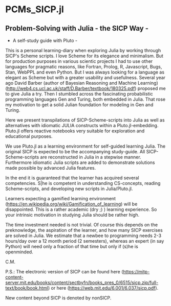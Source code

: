 # PCMs_SICP.jl
##  Problem-Solving with Julia - the SICP Way -
- A self-study guide with Pluto - 

This is a personal learning-diary when exploring Julia by working through SICP's Scheme scripts. I love Scheme for its elegance and minimalism. But for production purposes in various scientic projects I had to use other languages for pragmatic reasons, like Fortran, Prolog, R, Javascript, Bugs, Stan, WebPPL and even Python. But I was always looking for a language as elegant as Scheme but with a greater usability and usefulness. Several year ago David Barber (author of Bayesian Reasoning and Machine Learning)(http://web4.cs.ucl.ac.uk/staff/D.Barber/textbook/180325.pdf) proposed me to give Julia a try. Then I stumbled across the fascinating probabilistic programming languages Gen and Turing, both embedded in Julia. That rose my motivation to get a solid Julian foundation for modeling in Gen and Turing.

Here we present transpilations of SICP-Scheme-scripts into Julia as well as alternatives with idiomatic JULIA constructs within a Pluto.jl-embedding. Pluto.jl offers reactive notebooks very suitable for exploration and educational purposes.

We use Pluto.jl as a learning environment for self-guided learning Julia. The original SICP is expected to be the accompanying study-guide. All SICP-Scheme-scripts are reconstructed in Julia in a stepwise manner. Furthermore idiomatic Julia scripts are added to demonstrate solutions made possible by advanced Julia features.

In the end it is guaranteed that the learner has acquired several competencies. S|he is competent in understanding CS-concepts, reading Scheme-scripts, and developing new scripts in Julia/Pluto.jl.

Learners expecting a gamified learning environment (https://en.wikipedia.org/wiki/Gamification_of_learning) will be disappointed. This is a rather academic (dry ;) ) learning experience. So your intrinsic motivation in studying Julia should be rather high.

The time investment needed is not trivial. Of course this depends on the preknowledge, the aspiration of the learner, and how many SICP exercises are solved in Julia. We estimate that a newbee to programming needs 2-3 hours/day over a 12 month period (2 semesters), whereas an expert (in say Python) will need only a fraction of that time but only if (s)he is openminded.

C.M.

P.S.: The electronic version of SICP can be found here (https://mitp-content-server.mit.edu/books/content/sectbyfn/books_pres_0/6515/sicp.zip/full-text/book/book.html) or here (https://web.mit.edu/6.001/6.037/sicp.pdf).

New content beyond SICP is denoted by nonSICP.
